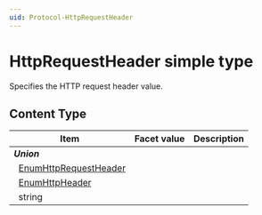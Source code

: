 ```yaml
---
uid: Protocol-HttpRequestHeader
---
```


# HttpRequestHeader simple type

Specifies the HTTP request header value.

## Content Type

|Item|Facet value|Description|
|--- |--- |--- |
|***Union***|||
|&nbsp;&nbsp;[EnumHttpRequestHeader](xref:Protocol-EnumHttpRequestHeader)|||
|&nbsp;&nbsp;[EnumHttpHeader](xref:Protocol-EnumHttpHeader)|||
|&nbsp;&nbsp;string|||

